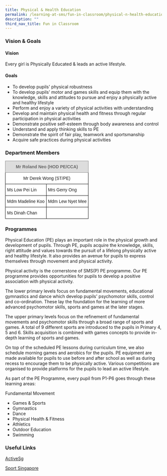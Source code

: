 ```yaml
---
title: Physical & Health Education
permalink: /learning-at-sms/fun-in-classroom/physical-n-health-education/
description: ""
third_nav_title: Fun in Classroom
---
```

### Vision & Goals


#### Vision

Every girl is Physically Educated & leads an active lifestyle.

  

#### Goals

*   To develop pupils' physical robustness
*   To develop pupils' motor and games skills and equip them with the knowledge, skills and attitudes to pursue and enjoy a physically active and healthy lifestyle
*   Perform and enjoy a variety of physical activities with understanding
*   Develop and maintain physical health and fitness through regular participation in physical activities
*   Demonstrate positive self-esteem through body awareness and control
*   Understand and apply thinking skills to PE
*   Demonstrate the spirit of fair play, teamwork and sportsmanship
*   Acquire safe practices during physical activities  
    

### Department Members

<style type="text/css">
.tg  {border-collapse:collapse;border-spacing:0;}
.tg td{border-color:black;border-style:solid;border-width:1px;font-family:Arial, sans-serif;font-size:14px;
  overflow:hidden;padding:10px 5px;word-break:normal;}
.tg th{border-color:black;border-style:solid;border-width:1px;font-family:Arial, sans-serif;font-size:14px;
  font-weight:normal;overflow:hidden;padding:10px 5px;word-break:normal;}
.tg .tg-kpb2{background-color:#DDD;border-color:inherit;color:#666;font-weight:bold;text-align:center;vertical-align:top}
.tg .tg-f4yw{background-color:#FFF;text-align:center;vertical-align:middle}
.tg .tg-zr06{background-color:#FFF;text-align:left;vertical-align:middle}
</style>
<table class="tg">
<thead>
  <tr>
    <th class="tg-kpb2" colspan="2">Mr Roland Neo (HOD PE/CCA)</th>
  </tr>
</thead>
<tbody>
  <tr>
    <td class="tg-f4yw" colspan="2">Mr Derek Wong (ST/PE) </td>
  </tr>
  <tr>
    <td class="tg-zr06">Ms Low Pei Lin</td>
    <td class="tg-zr06">Mrs Gerry Ong</td>
  </tr>
  <tr>
    <td class="tg-zr06">Mdm Madeline Koo</td>
    <td class="tg-zr06">Mdm Lew Nyet Mee<br></td>
  </tr>
  <tr>
    <td class="tg-zr06">Ms Dinah Chan</td>
    <td class="tg-f4yw"> </td>
  </tr>
</tbody>
</table>

### Programmes

Physical Education (PE) plays an important role in the physical growth and development of pupils. Through PE, pupils acquire the knowledge, skills, right attitude and values towards the pursuit of a lifelong physically active and healthy lifestyle. It also provides an avenue for pupils to express themselves through movement and physical activity.

  

Physical activity is the cornerstone of SMS(P) PE programme. Our PE programme provides opportunities for pupils to develop a positive association with physical activity.

  

The lower primary levels focus on fundamental movements, educational gymnastics and dance which develop pupils' psychomotor skills, control and co-ordination. These lay the foundation for the learning of more advanced psychomotor skills, sports and games at the later stages.

  

The upper primary levels focus on the refinement of fundamental movements and psychomotor skills through a broad range of sports and games. A total of 9 different sports are introduced to the pupils in Primary 4, 5 and 6. Skills acquisition is combined with games concepts to provide in-depth learning of sports and games.

  

On top of the scheduled PE lessons during curriculum time, we also schedule morning games and aerobics for the pupils. PE equipment are made available for pupils to use before and after school as well as during recess to encourage them to be physically active. Various competitions are organised to provide platforms for the pupils to lead an active lifestyle.

  

As part of the PE Programme, every pupil from P1-P6 goes through these learning areas:

Fundamental Movement

*   Games & Sports
*   Gymnastics
*   Dance
*   Physical Health & Fitness
*   Athletics
*   Outdoor Education
*   Swimming

### Useful Links


[ActiveSg](https://www.myactivesg.com/)

  

[Sport Singapore](https://www.sportsingapore.gov.sg/)